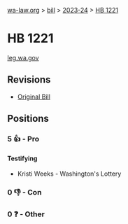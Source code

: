 [wa-law.org](/) > [bill](/bill/) > [2023-24](/bill/2023-24/) > [HB 1221](/bill/2023-24/hb/1221/)

# HB 1221
[leg.wa.gov](https://app.leg.wa.gov/billsummary?BillNumber=1221&Year=2023&Initiative=false)

## Revisions
* [Original Bill](1/)

## Positions
### 5 👍 - Pro
#### Testifying
* Kristi Weeks - Washington's Lottery

### 0 👎 - Con

### 0 ❓ - Other
